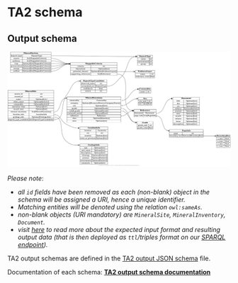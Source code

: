 # TA2 schema

## Output schema

![TA2 output schema summary](output.png)

_Please note_:
* _all `id` fields have been removed as each (non-blank) object in the schema will be assigned a URI, hence a unique identifier._
* _Matching entities will be denoted using the relation `owl:sameAs`._
* _non-blank objects (URI mandatory) are `MineralSite`, `MineralInventory`, `Document`._
* _visit [here](https://github.com/DARPA-CRITICALMAAS/ta2-minmod-data/tree/main/data#readme) to read more about the expected input format and resulting output data (that is then deployed as `ttl`/triples format on our [SPARQL endpoint](https://minmod.isi.edu/sparql))._

TA2 output schemas are defined in the [TA2 output JSON schema](output.json) file.

Documentation of each schema: [**TA2 output schema documentation**](output.md)